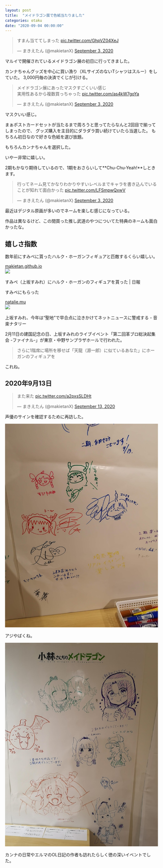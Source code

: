 ```yaml
---
layout: post
title:  "メイドラゴン展で色紙当たりました"
categories: otaku
date: "2020-09-04 00:00:00"
---
```


<blockquote class="twitter-tweet tw-align-center"><p lang="ja" dir="ltr">すまん当ててしまった <a href="https://t.co/GhpVZ04XeJ">pic.twitter.com/GhpVZ04XeJ</a></p>&mdash; まきえたん (@makietanX) <a href="https://twitter.com/makietanX/status/1301453395685863424?ref_src=twsrc%5Etfw">September 3, 2020</a></blockquote> <script async src="https://platform.twitter.com/widgets.js" charset="utf-8"></script>

マルイで開催されているメイドラゴン展の初日に行ってきました。

カンナちゃんグッズを中心に買い漁り（XLサイズのないTシャツはスルー）をしていた。
3,000円毎の決済でくじが引ける。

<blockquote class="twitter-tweet tw-align-center"><p lang="ja" dir="ltr">メイドラゴン展にあったマスクすごくいい感じ<br>実用性あるから複数買っちゃった <a href="https://t.co/as4kW7goYa">pic.twitter.com/as4kW7goYa</a></p>&mdash; まきえたん (@makietanX) <a href="https://twitter.com/makietanX/status/1301468947829547008?ref_src=twsrc%5Etfw">September 3, 2020</a></blockquote> <script async src="https://platform.twitter.com/widgets.js" charset="utf-8"></script>

マスクいい感じ。

まぁポストカードセットが当たるまで周ろうと思ってたらなんと2回目で揃ってしまったので、
グッズ購入を主目的にダラダラ買い続けていたら当選した。
もちろん初日なので好きな色紙を選び放題。

もちろんカンナちゃんを選択した。

いやー非常に嬉しい。

2期もかなり期待しているので、1期をおさらいして**Chu-Chu-Yeah!**しときます。

<blockquote class="twitter-tweet tw-align-center"><p lang="ja" dir="ltr">行ってネーム見てかなりわかりやすいレベルまでキャラを書き込んでいることが知れて面白かった <a href="https://t.co/LFSmpwQxwV">pic.twitter.com/LFSmpwQxwV</a></p>&mdash; まきえたん (@makietanX) <a href="https://twitter.com/makietanX/status/1301463696879710212?ref_src=twsrc%5Etfw">September 3, 2020</a></blockquote> <script async src="https://platform.twitter.com/widgets.js" charset="utf-8"></script>

最近はデジタル原画が多いのでネームを楽しむ感じになっている。

作品は異なるけど、この間買った推し武道のやつについてた特典のネームも面白かったな。

## 嬉しさ指数

数年前にすみぺに貰ったハルク・ホーガンフィギュアと匹敵するくらい嬉しい。


<div class="card">
  <a href="https://makietan.github.io/otaku/2015/02/11/report.html"></a>
  <div class="card__header">
    <a href="https://makietan.github.io/otaku/2015/02/11/report.html">makietan.github.io</a>
  </div>
  <div class="card__image">
    <img src="https://makietan.github.io/assets/thumbnail/logo.png">
  </div>
  <div class="card__title">
    <p>すみぺ（上坂すみれ）にハルク・ホーガンのフィギュアを貰った | 日報</p>
  </div>
  <div class="card__description">
    <p>すみペにもらった</p>
  </div>
</div>



<div class="card">
  <a href="https://natalie.mu/music/news/138929"></a>
  <div class="card__header">
    <a href="https://natalie.mu/music/news/138929">natalie.mu</a>
  </div>
  <div class="card__image">
    <img src="https://ogre.natalie.mu/media/news/music/2015/0219/_K2_1311.jpg?imwidth=750">
  </div>
  <div class="card__title">
    <p>上坂すみれ、今年は“聖地”で早合点に泣きかけてネットニュースに警戒する - 音楽ナタリー</p>
  </div>
  <div class="card__description">
    <p>2月11日の建国記念の日、上坂すみれのライブイベント「第二回革ブロ総決起集会 -ファイナル-」が東京・中野サンプラザホールで行われた。</p>
  </div>
</div>


> さらに1階席に場所を移せば「天龍（源一郎）に似ているあなた」にホーガンのフィギュアを

これね。

## 2020年9月13日

<blockquote class="twitter-tweet tw-align-center"><p lang="ja" dir="ltr">また来た <a href="https://t.co/a2pxsSLDHt">pic.twitter.com/a2pxsSLDHt</a></p>&mdash; まきえたん (@makietanX) <a href="https://twitter.com/makietanX/status/1305078022697967617?ref_src=twsrc%5Etfw">September 13, 2020</a></blockquote> <script async src="https://platform.twitter.com/widgets.js" charset="utf-8"></script>

声優のサインを確認するために再訪した。

![声優のサイン](../assets/images/2020-09-04-report/17-09-53.png)

アジやばくね。

![漫画家のサイン](../assets/images/2020-09-04-report/17-10-14.png)

カンナの日常やエルマのOL日記の作者も訪れたらしく徳の深いイベントでした。
